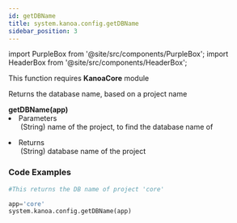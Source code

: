 ```yaml
---
id: getDBName
title: system.kanoa.config.getDBName
sidebar_position: 3
---
```

import PurpleBox from '@site/src/components/PurpleBox';
import HeaderBox from '@site/src/components/HeaderBox';

<PurpleBox>This function requires <b>KanoaCore</b> module</PurpleBox>

<HeaderBox header="Description">Returns the database name, based on a project name </HeaderBox>

<HeaderBox header="Syntax">
    <b>getDBName(app)</b>
    <li> Parameters <br />
        <ul> (String) name of the project, to find the database name of </ul>
    </li>
    <li> Returns <br />
        <ul> (String) database name of the project </ul>
    </li>
</HeaderBox>


### Code Examples

```py
#This returns the DB name of project 'core'

app='core'
system.kanoa.config.getDBName(app)
```